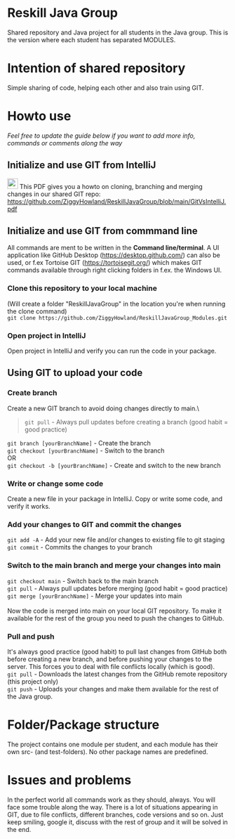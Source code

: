 # Reskill Java Group
Shared repository and Java project for all students in the Java group. This is the version where each student has separated MODULES.

# Intention of shared repository
Simple sharing of code, helping each other and also train using GIT.

# Howto use
*Feel free to update the guide below if you want to add more info, commands or comments along the way*

## Initialize and use GIT from IntelliJ 
<img src='https://upload.wikimedia.org/wikipedia/commons/8/87/PDF_file_icon.svg' width='24'> This PDF gives you a howto on cloning, branching and merging changes in our shared GIT repo:
https://github.com/ZiggyHowland/ReskillJavaGroup/blob/main/GitVsIntelliJ.pdf

## Initialize and use GIT from commmand line
All commands are ment to be written in the **Command line/terminal**. A UI application like GitHub Desktop (https://desktop.github.com/) can also be used, or f.ex Tortoise GIT (https://tortoisegit.org/) which makes GIT commands available through right clicking folders in f.ex. the Windows UI.

### Clone this repository to your local machine
(Will create a folder "ReskillJavaGroup" in the location you're when running the clone command)\
``git clone https://github.com/ZiggyHowland/ReskillJavaGroup_Modules.git``

### Open project in IntelliJ
Open project in IntelliJ and verify you can run the code in your package.

## Using GIT to upload your code

### Create branch
Create a new GIT branch to avoid doing changes directly to main.\

> ``git pull`` - Always pull updates before creating a branch (good habit = good practice) 

``git branch [yourBranchName]`` - Create the branch\
``git checkout [yourBranchName]`` - Switch to the branch\
OR\
``git checkout -b [yourBranchName]`` - Create and switch to the new branch

### Write or change some code
Create a new file in your package in IntelliJ. Copy or write some code, and verify it works.

### Add your changes to GIT and commit the changes
``git add -A`` - Add your new file and/or changes to existing file to git staging\
``git commit`` - Commits the changes to your branch

### Switch to the main branch and merge your changes into main
``git checkout main`` - Switch back to the main branch\
``git pull`` - Always pull updates before merging (good habit = good practice)\
``git merge [yourBranchName]`` - Merge your updates into main\
\
Now the code is merged into main on your local GIT repository. To make it available for the rest of the group you need to push the changes to GitHub. 

### Pull and push
It's always good practice (good habit) to pull last changes from GitHub both before creating a new branch, and before pushing your changes to the server. This forces you to deal with file conflicts locally (which is good).\
``git pull`` - Downloads the latest changes from the GitHub remote repository (this project only)\
``git push`` - Uploads your changes and make them available for the rest of the Java group.

# Folder/Package structure
The project contains one module per student, and each module has their own src- (and test-folders). No other package names are predefined.
    
# Issues and problems
In the perfect world all commands work as they should, always. You will face some trouble along the way. There is a lot of situations appearing in GIT, due to file conflicts, different branches, code versions and so on. Just keep smiling, google it, discuss with the rest of group and it will be solved in the end.

